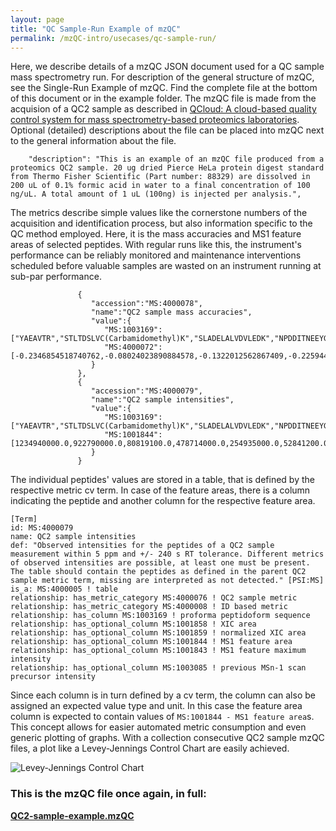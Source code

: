 ```yaml
---
layout: page
title: "QC Sample-Run Example of mzQC"
permalink: /mzQC-intro/usecases/qc-sample-run/
---
```


Here, we describe details of a mzQC JSON document used for a QC sample mass spectrometry run. 
For description of the general structure of mzQC, see the Single-Run Example of mzQC.
Find the complete file at the bottom of this document or in the example folder.
The mzQC file is made from the acquision of a QC2 sample as described in [QCloud: A cloud-based quality control system for mass spectrometry-based proteomics laboratories](https://doi.org/10.1371/journal.pone.0189209). 
Optional (detailed) descriptions about the file can be placed into mzQC next to the general information about the file.
```
    "description": "This is an example of an mzQC file produced from a proteomics QC2 sample. 20 ug dried Pierce HeLa protein digest standard from Thermo Fisher Scientific (Part number: 88329) are dissolved in 200 uL of 0.1% formic acid in water to a final concentration of 100 ng/uL. A total amount of 1 uL (100ng) is injected per analysis.",
```
The metrics describe simple values like the cornerstone numbers of the acquisition and identification process, but also information specific to the QC method employed. Here, it is the mass accuracies and MS1 feature areas of selected peptides. With regular runs like this, the instrument's performance can be reliably monitored and maintenance interventions scheduled before valuable samples are wasted on an instrument running at sub-par performance. 
```
               {
                  "accession":"MS:4000078",
                  "name":"QC2 sample mass accuracies",
                  "value":{
                     "MS:1003169":["YAEAVTR","STLTDSLVC(Carbamidomethyl)K","SLADELALVDVLEDK","NPDDITNEEYGEFYK","LAVDEEENADNNTK","FEELNMDLFR","EAALSTALSEK","DDVAQTDLLQIDPNFGSK","RFPGYDSESK","EATTEFSVDAR","EQFLDGDGWTSR"],
                     "MS:4000072":[-0.2346854518740762,-0.08024023890884578,-0.1322012562867409,-0.2259441806378488,-0.10596535779273217,0.28345130855013684,-0.08600783742175504,-0.3683484942567654,-0.03348194493295555,-0.41789282666789496,-0.12794363836212685]
                  }
               },
               {
                  "accession":"MS:4000079",
                  "name":"QC2 sample intensities",
                  "value":{
                     "MS:1003169":["YAEAVTR","STLTDSLVC(Carbamidomethyl)K","SLADELALVDVLEDK","NPDDITNEEYGEFYK","LAVDEEENADNNTK","FEELNMDLFR","EAALSTALSEK","DDVAQTDLLQIDPNFGSK","RFPGYDSESK","EATTEFSVDAR","EQFLDGDGWTSR"],
                     "MS:1001844":[1234940000.0,922790000.0,80819100.0,478714000.0,254935000.0,52841200.0,243597000.0,24581800.0,707504000.0,129063000.0,205583000.0]
                  }
               }
```
The individual peptides' values are stored in a table, that is defined by the respective metric cv term. In case of the feature areas, there is a column indicating the peptide and another column for the respective feature area. 
```
[Term]
id: MS:4000079
name: QC2 sample intensities
def: "Observed intensities for the peptides of a QC2 sample measurement within 5 ppm and +/- 240 s RT tolerance. Different metrics of observed intensities are possible, at least one must be present. The table should contain the peptides as defined in the parent QC2 sample metric term, missing are interpreted as not detected." [PSI:MS]
is_a: MS:4000005 ! table
relationship: has_metric_category MS:4000076 ! QC2 sample metric
relationship: has_metric_category MS:4000008 ! ID based metric
relationship: has_column MS:1003169 ! proforma peptidoform sequence
relationship: has_optional_column MS:1001858 ! XIC area
relationship: has_optional_column MS:1001859 ! normalized XIC area
relationship: has_optional_column MS:1001844 ! MS1 feature area
relationship: has_optional_column MS:1001843 ! MS1 feature maximum intensity
relationship: has_optional_column MS:1003085 ! previous MSn-1 scan precursor intensity
```
Since each column is in turn defined by a cv term, the column can also be assigned an expected value type and unit. In this case the feature area column is expected to contain values of `MS:1001844 - MS1 feature area`s. This concept allows for easier automated metric consumption and even generic plotting of graphs. With a collection consecutive QC2 sample mzQC files, a plot like a Levey-Jennings Control Chart are easily achieved.

![Levey-Jennings Control Chart](figures/LJCC.png)


### This is the mzQC file once again, in full:
**[QC2-sample-example.mzQC](examples/QC2-sample-example.mzQC)**
